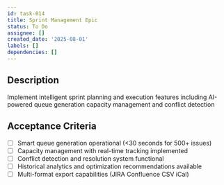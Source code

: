 ```yaml
---
id: task-014
title: Sprint Management Epic
status: To Do
assignee: []
created_date: '2025-08-01'
labels: []
dependencies: []
---
```


## Description

Implement intelligent sprint planning and execution features including AI-powered queue generation capacity management and conflict detection

## Acceptance Criteria

- [ ] Smart queue generation operational (<30 seconds for 500+ issues)
- [ ] Capacity management with real-time tracking implemented
- [ ] Conflict detection and resolution system functional
- [ ] Historical analytics and optimization recommendations available
- [ ] Multi-format export capabilities (JIRA Confluence CSV iCal)
